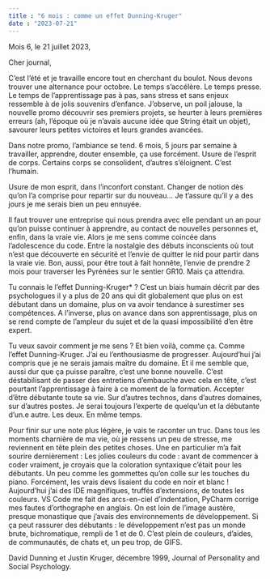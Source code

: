 ```yaml
---
title : "6 mois : comme un effet Dunning-Kruger"
date : "2023-07-21"
---
```

Mois 6, le 21 juillet 2023,

Cher journal,

C’est l’été et je travaille encore tout en cherchant du boulot. Nous devons trouver une alternance pour octobre. Le temps s’accélère. Le temps presse. Le temps de l’apprentissage pas à pas, sans stress et sans enjeux ressemble à de jolis souvenirs d’enfance. J’observe, un poil jalouse, la nouvelle promo découvrir ses premiers projets, se heurter à leurs premières erreurs (ah, l’époque où je n’avais aucune idée que String était un objet), savourer leurs petites victoires et leurs grandes avancées.

Dans notre promo, l’ambiance se tend. 6 mois, 5 jours par semaine à travailler, apprendre, douter ensemble, ça use forcément. Usure de l’esprit de corps. Certains corps se consolident, d’autres s’éloignent. C’est l’humain.

Usure de mon esprit, dans l’inconfort constant. Changer de notion dès qu’on l’a comprise pour repartir sur du nouveau… Je t’assure qu’il y a des jours je me serais bien un peu ennuyée.

Il faut trouver une entreprise qui nous prendra avec elle pendant un an pour qu’on puisse continuer à apprendre, au contact de nouvelles personnes et, enfin, dans la vraie vie. Alors je me sens comme coincée dans l’adolescence du code. Entre la nostalgie des débuts inconscients où tout n’est que découverte en sécurité et l’envie de quitter le nid pour partir dans la vraie vie. Bon, aussi, pour être tout à fait honnête, l’envie de prendre 2 mois pour traverser les Pyrénées sur le sentier GR10. Mais ça attendra.

Tu connais le l’effet Dunning-Kruger* ? C’est un biais humain décrit par des psychologues il y a plus de 20 ans qui dit globalement que plus on est débutant dans un domaine, plus on va avoir tendance à surestimer ses compétences. A l’inverse, plus on avance dans son apprentissage, plus on se rend compte de l’ampleur du sujet et de la quasi impossibilité d’en être expert.

Tu veux savoir comment je me sens ? Et bien voilà, comme ça. Comme l’effet Dunning-Kruger. J’ai eu l’enthousiasme de progresser. Aujourd’hui j’ai compris que je ne serais jamais maître du domaine. Et il me semble que, aussi dur que ça puisse paraître, c’est une bonne nouvelle. C’est déstabilisant de passer des entretiens d’embauche avec cela en tête, c’est pourtant l’apprentissage à faire à ce moment de la formation. Accepter d’être débutante toute sa vie. Sur d’autres technos, dans d’autres domaines, sur d’autres postes. Je serai toujours l’experte de quelqu’un et la débutante d’un.e autre. Les deux. En même temps.

Pour finir sur une note plus légère, je vais te raconter un truc. Dans tous les moments charnière de ma vie, où je ressens un peu de stresse, me reviennent en tête plein des petites choses. Une en particulier m’a fait sourire dernièrement : Les jolies couleurs du code : avant de commencer à coder vraiment, je croyais que la coloration syntaxique c’était pour les débutants. Un peu comme les gommettes qu’on colle sur les touches du piano. Forcément, les vrais devs lisaient du code en noir et blanc ! Aujourd’hui j’ai des IDE magnifiques, truffés d’extensions, de toutes les couleurs. VS Code me fait des arcs-en-ciel d’indentation, PyCharm corrige mes fautes d’orthographe en anglais. On est loin de l’image austère, presque monastique que j’avais des environnements de développement. Si ça peut rassurer des débutants : le développement n’est pas un monde brute, bichromatique, rempli de 1 et de 0. C’est plein de couleurs, d’aides, de communautés, de chats et, un peu trop, de GIFS.

David Dunning et Justin Kruger, décembre 1999, Journal of Personality and Social Psychology.